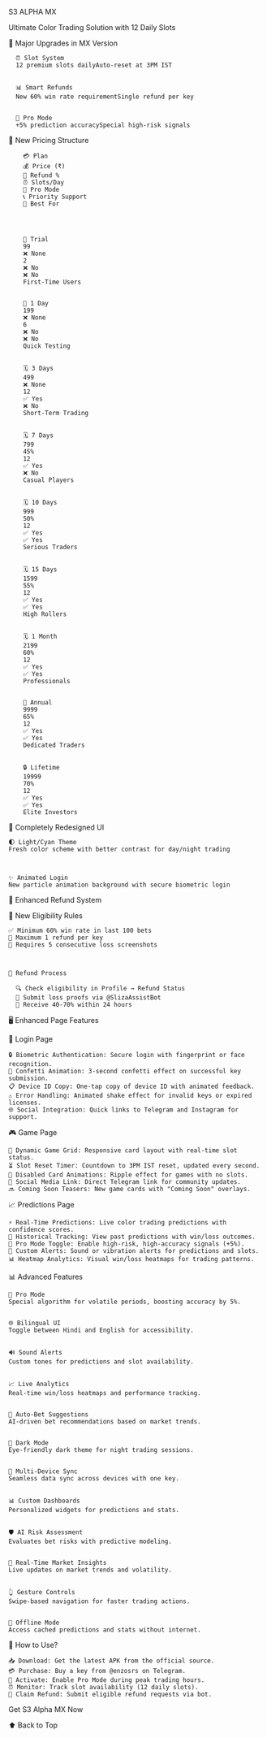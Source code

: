 
  


S3 ALPHA MX

  Ultimate Color Trading Solution with 12 Daily Slots



🚀 Major Upgrades in MX Version

  
    
      ⏰ Slot System
      12 premium slots dailyAuto-reset at 3PM IST
    
    
      📊 Smart Refunds
      New 60% win rate requirementSingle refund per key
    
    
      🎯 Pro Mode
      +5% prediction accuracySpecial high-risk signals
    
  



🔑 New Pricing Structure

  
    
      
        💳 Plan
        💰 Price (₹)
        🔄 Refund %
        ⏰ Slots/Day
        🚀 Pro Mode
        📞 Priority Support
        🎯 Best For
      
    
    
      
        🌟 Trial
        99
        ❌ None
        2
        ❌ No
        ❌ No
        First-Time Users
      
      
        📅 1 Day
        199
        ❌ None
        6
        ❌ No
        ❌ No
        Quick Testing
      
      
        🗓️ 3 Days
        499
        ❌ None
        12
        ✅ Yes
        ❌ No
        Short-Term Trading
      
      
        🗓️ 7 Days
        799
        45%
        12
        ✅ Yes
        ❌ No
        Casual Players
      
      
        🗓️ 10 Days
        999
        50%
        12
        ✅ Yes
        ✅ Yes
        Serious Traders
      
      
        🗓️ 15 Days
        1599
        55%
        12
        ✅ Yes
        ✅ Yes
        High Rollers
      
      
        🗓️ 1 Month
        2199
        60%
        12
        ✅ Yes
        ✅ Yes
        Professionals
      
      
        📆 Annual
        9999
        65%
        12
        ✅ Yes
        ✅ Yes
        Dedicated Traders
      
      
        🔒 Lifetime
        19999
        70%
        12
        ✅ Yes
        ✅ Yes
        Elite Investors
      
    
  



🎨 Completely Redesigned UI

  
    🌓 Light/Cyan Theme
    Fresh color scheme with better contrast for day/night trading
    
  
  
    ✨ Animated Login
    New particle animation background with secure biometric login
    
  



🔄 Enhanced Refund System

  📜 New Eligibility Rules
  
    ✅ Minimum 60% win rate in last 100 bets
    🔄 Maximum 1 refund per key
    📸 Requires 5 consecutive loss screenshots
  
  
  
    📌 Refund Process
    
      🔍 Check eligibility in Profile → Refund Status
      🤖 Submit loss proofs via @SlizaAssistBot
      💸 Receive 40-70% within 24 hours
    
  



🖥️ Enhanced Page Features

  🔐 Login Page
  
    🔒 Biometric Authentication: Secure login with fingerprint or face recognition.
    🎉 Confetti Animation: 3-second confetti effect on successful key submission.
    📋 Device ID Copy: One-tap copy of device ID with animated feedback.
    ⚠️ Error Handling: Animated shake effect for invalid keys or expired licenses.
    🌐 Social Integration: Quick links to Telegram and Instagram for support.
  

  🎮 Game Page
  
    📏 Dynamic Game Grid: Responsive card layout with real-time slot status.
    ⏳ Slot Reset Timer: Countdown to 3PM IST reset, updated every second.
    🚫 Disabled Card Animations: Ripple effect for games with no slots.
    📣 Social Media Link: Direct Telegram link for community updates.
    🔜 Coming Soon Teasers: New game cards with "Coming Soon" overlays.
  

  📈 Predictions Page
  
    ⚡ Real-Time Predictions: Live color trading predictions with confidence scores.
    📜 Historical Tracking: View past predictions with win/loss outcomes.
    🎯 Pro Mode Toggle: Enable high-risk, high-accuracy signals (+5%).
    🔔 Custom Alerts: Sound or vibration alerts for predictions and slots.
    📊 Heatmap Analytics: Visual win/loss heatmaps for trading patterns.
  



📊 Advanced Features

  
    🚀 Pro Mode
    Special algorithm for volatile periods, boosting accuracy by 5%.
  
  
    🌐 Bilingual UI
    Toggle between Hindi and English for accessibility.
  
  
    🔊 Sound Alerts
    Custom tones for predictions and slot availability.
  
  
    📈 Live Analytics
    Real-time win/loss heatmaps and performance tracking.
  
  
    🤖 Auto-Bet Suggestions
    AI-driven bet recommendations based on market trends.
  
  
    🌙 Dark Mode
    Eye-friendly dark theme for night trading sessions.
  
  
    🔄 Multi-Device Sync
    Seamless data sync across devices with one key.
  
  
    📊 Custom Dashboards
    Personalized widgets for predictions and stats.
  
  
    🛡️ AI Risk Assessment
    Evaluates bet risks with predictive modeling.
  
  
    📡 Real-Time Market Insights
    Live updates on market trends and volatility.
  
  
    👆 Gesture Controls
    Swipe-based navigation for faster trading actions.
  
  
    📴 Offline Mode
    Access cached predictions and stats without internet.
  



📲 How to Use?

  
    📥 Download: Get the latest APK from the official source.
    💳 Purchase: Buy a key from @enzosrs on Telegram.
    🎯 Activate: Enable Pro Mode during peak trading hours.
    ⏰ Monitor: Track slot availability (12 daily slots).
    🔄 Claim Refund: Submit eligible refund requests via bot.
  



  



  Get S3 Alpha MX Now




  ⬆ Back to Top
